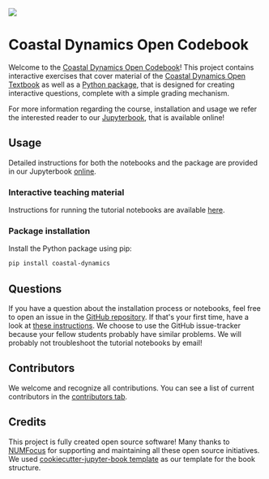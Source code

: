 ![](https://github.com/FlorisCalkoen/CoastalCodebook/blob/main/coastalcodebook/imgs/waves_angola.jpeg)
# Coastal Dynamics Open Codebook

Welcome to the [Coastal Dynamics Open
Codebook](https://floriscalkoen.github.io/CoastalCodebook/intro.html)! This project contains
interactive exercises that
cover material of the [Coastal Dynamics Open
Textbook](https://textbooks.open.tudelft.nl/textbooks/catalog/book/37) as well as a
[Python package](https://pypi.org/project/coastal-dynamics/), that is designed for
creating interactive questions, complete with a simple grading mechanism.

For more information regarding the course, installation and usage we refer the interested
reader to our [Jupyterbook](https://floriscalkoen.github.io/CoastalCodebook/intro.html),
that is available online!

## Usage

Detailed instructions for both the notebooks and the package are provided in our
Jupyterbook [online](https://floriscalkoen.github.io/CoastalCodebook/intro.html).

### Interactive teaching material

Instructions for running the tutorial notebooks are available
[here](https://floriscalkoen.github.io/CoastalCodebook/usage/installation.html).

### Package installation

Install the Python package using pip:

```bash
pip install coastal-dynamics
```



## Questions

If you have a question about the installation process or notebooks, feel free to open an
issue in the [GitHub repository](https://github.com/FlorisCalkoen/CoastalCodebook). If
that's your first time, have a look at [these
instructions](https://docs.github.com/en/issues/tracking-your-work-with-issues/creating-an-issue).
We choose to use the GitHub issue-tracker because your fellow students probably have
similar problems. We will probably not troubleshoot the tutorial notebooks by email!

## Contributors

We welcome and recognize all contributions. You can see a list of current contributors in
the [contributors
tab](https://github.com/floriscalkoen/coastalcodebook/graphs/contributors).

## Credits

This project is fully created open source software! Many thanks to [NUMFocus](https://numfocus.org) for
supporting and maintaining all these open source initiatives. We used [cookiecutter-jupyter-book
template](https://github.com/executablebooks/cookiecutter-jupyter-book) as our template
for the book structure.